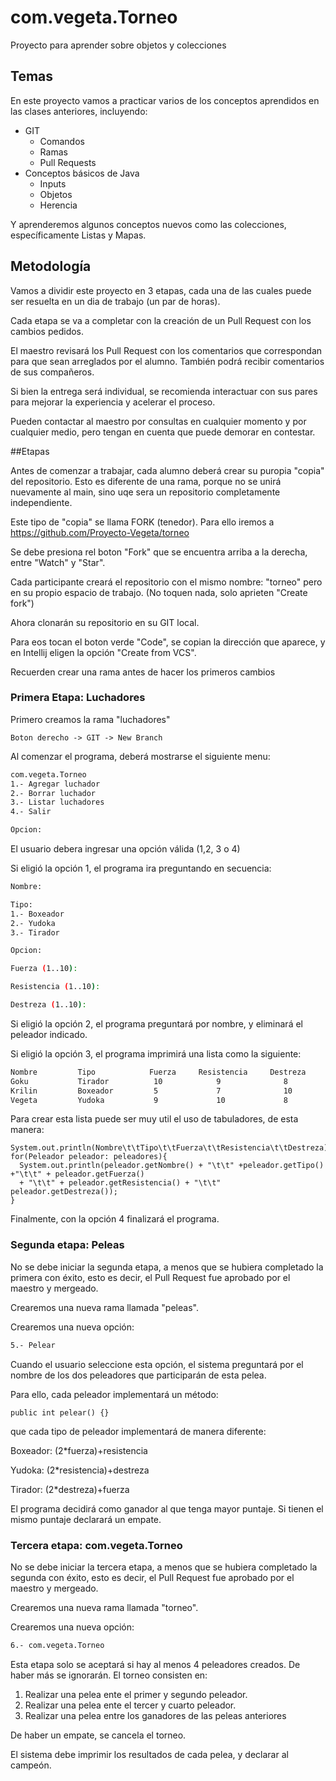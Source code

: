 # com.vegeta.Torneo
Proyecto para aprender sobre objetos y colecciones

## Temas

En este proyecto vamos a practicar varios de los conceptos aprendidos en las clases anteriores, incluyendo:

* GIT
    * Comandos
    * Ramas
    * Pull Requests
* Conceptos básicos de Java
    * Inputs
    * Objetos
    * Herencia
    
Y aprenderemos algunos conceptos nuevos como las colecciones, específicamente Listas y Mapas.


## Metodología

Vamos a dividir este proyecto en 3 etapas, cada una de las cuales puede ser resuelta en un dia de trabajo (un par de horas).

Cada etapa se va a completar con la creación de un Pull Request con los cambios pedidos.

El maestro revisará los Pull Request con los comentarios que correspondan para que sean arreglados por el alumno. También podrá recibir comentarios de sus compañeros.

Si bien la entrega será individual, se recomienda interactuar con sus pares para mejorar la experiencia y acelerar el proceso.

Pueden contactar al maestro por consultas en cualquier momento y por cualquier medio, pero tengan en cuenta que puede demorar en contestar.

##Etapas

Antes de comenzar a trabajar, cada alumno deberá crear su puropia "copia" del repositorio. Esto es diferente de una rama, porque no se unirá nuevamente al main, sino uqe sera un repositorio completamente independiente.

Este tipo de "copia" se llama FORK (tenedor). Para ello iremos a https://github.com/Proyecto-Vegeta/torneo

Se debe presiona rel boton "Fork" que se encuentra arriba a la derecha, entre "Watch" y "Star".

Cada participante creará el repositorio con el mismo nombre: "torneo" pero en su propio espacio de trabajo. (No toquen nada, solo aprieten "Create fork")

Ahora clonarán su repositorio en su GIT local. 

Para eos tocan el boton verde "Code", se copian la dirección que aparece, y en Intellij eligen la opción "Create from VCS".

Recuerden crear una rama antes de hacer los primeros cambios

### Primera Etapa: Luchadores

Primero creamos la rama "luchadores"

```
Boton derecho -> GIT -> New Branch
```

Al comenzar el programa, deberá mostrarse el siguiente menu:

```bash
com.vegeta.Torneo
1.- Agregar luchador
2.- Borrar luchador
3.- Listar luchadores
4.- Salir

Opcion:
```

El usuario debera ingresar una opción válida (1,2, 3 o 4)

Si eligió la opción 1, el programa ira preguntando en secuencia:

```bash
Nombre:
```

```bash
Tipo:
1.- Boxeador
2.- Yudoka
3.- Tirador

Opcion:
```

```bash
Fuerza (1..10):
```
```bash
Resistencia (1..10):
```
```bash
Destreza (1..10):
```


Si eligió la opción 2, el programa preguntará por nombre, y eliminará el peleador indicado.


Si eligió la opción 3, el programa imprimirá una lista como la siguiente:

```bash
Nombre         Tipo            Fuerza     Resistencia     Destreza
Goku           Tirador          10            9              8
Krilin         Boxeador         5             7              10
Vegeta         Yudoka           9             10             8
```

Para crear esta lista puede ser muy util el uso de tabuladores, de esta manera:

```
System.out.println(Nombre\t\tTipo\t\tFuerza\t\tResistencia\t\tDestreza);
for(Peleador peleador: peleadores){
  System.out.println(peleador.getNombre() + "\t\t" +peleador.getTipo() +"\t\t" + peleador.getFuerza() 
  + "\t\t" + peleador.getResistencia() + "\t\t" peleador.getDestreza());
}
```

Finalmente, con la opción 4 finalizará el programa.


### Segunda etapa: Peleas

No se debe iniciar la segunda etapa, a menos que se hubiera completado la primera con éxito, esto es decir, el Pull Request fue aprobado por el maestro y mergeado.

Crearemos una nueva rama llamada "peleas".

Crearemos una nueva opción:

```bash
5.- Pelear
```

Cuando el usuario seleccione esta opción, el sistema preguntará por el nombre de los dos peleadores que participarán de esta pelea.

Para ello, cada peleador implementará un método:

```
public int pelear() {}
```

que cada tipo de peleador implementará de manera diferente:

Boxeador: (2*fuerza)+resistencia

Yudoka: (2*resistencia)+destreza

Tirador: (2*destreza)+fuerza


El programa decidirá como ganador al que tenga mayor puntaje. Si tienen el mismo puntaje declarará un empate.



### Tercera etapa: com.vegeta.Torneo

No se debe iniciar la tercera etapa, a menos que se hubiera completado la segunda con éxito, esto es decir, el Pull Request fue aprobado por el maestro y mergeado.

Crearemos una nueva rama llamada "torneo".

Crearemos una nueva opción:

```bash
6.- com.vegeta.Torneo
```

Esta etapa solo se aceptará si hay al menos 4 peleadores creados. De haber más se ignorarán.
El torneo consisten en:

1. Realizar una pelea ente el primer y segundo peleador.
1. Realizar una pelea ente el tercer y cuarto peleador.
1. Realizar una pelea entre los ganadores de las peleas anteriores

De haber un empate, se cancela el torneo.

El sistema debe imprimir los resultados de cada pelea, y declarar al campeón.


